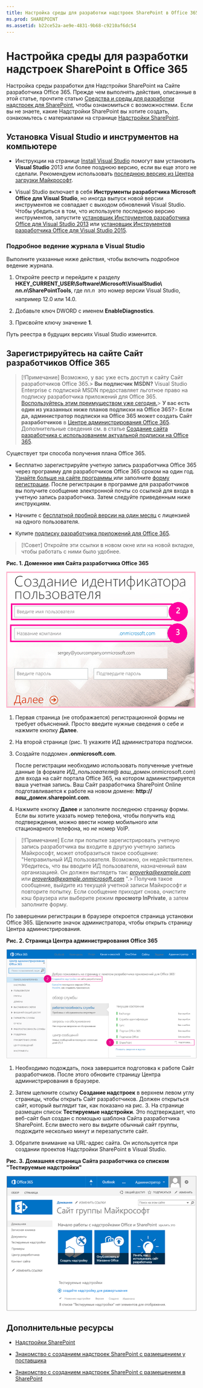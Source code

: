 ```yaml
---
title: Настройка среды для разработки надстроек SharePoint в Office 365
ms.prod: SHAREPOINT
ms.assetid: b22ce52a-ae9e-4831-9b68-c9210af6dc54
---
```



# Настройка среды для разработки надстроек SharePoint в Office 365
Настройка среды разработки для Надстройки SharePoint на Сайте разработчика Office 365.
Прежде чем выполнять действия, описанные в этой статье, прочтите статью  [Средства и среды для разработки надстроек для SharePoint](tools-and-environments-for-developing-sharepoint-add-ins.md), чтобы ознакомиться с возможностями. Если вы не знаете, какие Надстройки SharePoint вы хотите создать, ознакомьтесь с материалами на странице  [Надстройки SharePoint](sharepoint-add-ins.md).
  
    
    


## Установка Visual Studio и инструментов на компьютере
<a name="devenv_vs"> </a>


- Инструкции на странице  [Install Visual Studio](http://msdn.microsoft.com/library/da049020-cfda-40d7-8ff4-7492772b620f.aspx) помогут вам установить **Visual Studio** 2013 или более позднюю версию, если вы еще этого не сделали. Рекомендуем использовать [последнюю версию из Центра загрузки Майкрософт](https://www.visualstudio.com/downloads/download-visual-studio-vs).
    
  
- Visual Studio включает в себя **Инструменты разработчика Microsoft Office для Visual Studio**, но иногда выпуск новой версии инструментов не совпадает с выходом обновлений Visual Studio. Чтобы убедиться в том, что используете последнюю версию инструментов, запустите [установщик Инструментов разработчика Office для Visual Studio 2013](http://aka.ms/OfficeDevToolsForVS2013) или [установщик Инструментов разработчика Office для Visual Studio 2015](http://aka.ms/OfficeDevToolsForVS2015). 
    
  

### Подробное ведение журнала в Visual Studio

Выполните указанные ниже действия, чтобы включить подробное ведение журнала.
  
    
    

1. Откройте реестр и перейдите к разделу **HKEY_CURRENT_USER\\Software\\Microsoft\\VisualStudio\\ _nn.n_\\SharePointTools**, где _nn.n_  это номер версии Visual Studio, например 12.0 или 14.0.
    
  
2. Добавьте ключ DWORD с именем **EnableDiagnostics**.
    
  
3. Присвойте ключу значение **1**.
    
  
Путь реестра в будущих версиях Visual Studio изменится.
  
    
    

## Зарегистрируйтесь на сайте Сайт разработчиков Office 365
<a name="o365_signup"> </a>


> [!Примечание]
>  Возможно, у вас уже есть доступ к сайту Сайт разработчиков Office 365.> **Вы подписчик MSDN?** Visual Studio Enterprise с подпиской MSDN предоставляет льготное право на подписку разработчика приложений для Office 365. [Воспользуйтесь этим преимуществом уже сегодня.](https://msdn.microsoft.com/subscriptions/manage/default.aspx)> **У вас есть один из указанных ниже планов подписки на Office 365?**> **Если да, администратор подписки на Office 365 может создать Сайт разработчиков** в [Центре администрирования Office 365](https://portal.microsoftonline.com/admin/default.aspx). Дополнительные сведения см. в статье  [Создание сайта разработчика с использованием актуальной подписки на Office 365](create-a-developer-site-on-an-existing-office-365-subscription.md). 
  
    
    

Существует три способа получения плана Office 365. 
  
    
    

- Бесплатно зарегистрируйте учетную запись разработчика Office 365 через программу для разработчиков Office 365 сроком на один год.  [Узнайте больше на сайте программы ](http://dev.office.com/devprogram) или заполните [форму регистрации](https://profile.microsoft.com/RegSysProfileCenter/wizardnp.aspx?wizid=14b845d0-938c-45af-b061-f798fbb4d170). После регистрации в программе для разработчиков вы получите сообщение электронной почты со ссылкой для входа в учетную запись разработчика. Затем следуйте приведенным ниже инструкциям.
    
  
- Начните с  [бесплатной пробной версии на один месяц](https://portal.microsoftonline.com/Signup/MainSignUp.aspx?OfferId=6881A1CB-F4EB-4db3-9F18-388898DAF510&amp;DL=DEVELOPERPACK) с лицензией на одного пользователя.
    
  
- Купите  [подписку разработчика приложений для Office 365](https://portal.microsoftonline.com/Signup/MainSignUp.aspx?OfferId=C69E7747-2566-4897-8CBA-B998ED3BAB88&amp;DL=DEVELOPERPACK). 
    
  

> [!Совет]
> Откройте эти ссылки в новом окне или на новой вкладке, чтобы работать с ними было удобнее. 
  
    
    


**Рис. 1. Доменное имя Сайта разработчика Office 365**

  
    
    

  
    
    
![Страница 2 регистрационной формы для учетной записи Office 365](images/ff384c69-56bf-4ceb-81c3-8b874e2407f0.png)
  
    
    

  
    
    

  
    
    

1. Первая страница (не отображается) регистрационной формы не требует объяснений. Просто введите нужные сведения о себе и нажмите кнопку **Далее**.
    
  
2. На второй странице (рис. 1) укажите ИД администратора подписки.
    
  
3. Создайте поддомен **.onmicrosoft.com**. 
    
    После регистрации необходимо использовать полученные учетные данные (в формате  _ИД_пользователя_@ _ваш_домен_.onmicrosoft.com) для входа на сайт портала Office 365, на котором администрируется ваша учетная запись. Ваш Сайт разработчика SharePoint Online подготавливается к работе на новом домене: **http:// _ваш_домен_.sharepoint.com**.
    
  
4. Нажмите кнопку **Далее** и заполните последнюю страницу формы. Если вы хотите указать номер телефона, чтобы получить код подтверждения, можно ввести номер мобильного или стационарного телефона, но *не*  номер VoIP.
    
  

    
> [!Примечание]
> Если при попытке зарегистрировать учетную запись разработчика вы входите в другую учетную запись Майкрософт, может отобразиться такое сообщение: "Неправильный ИД пользователя. Возможно, он недействителен. Убедитесь, что вы вводите ИД пользователя, назначенный вам организацией. Он должен выглядеть так:  *proverka@example.com*  или *proverka@example.onmicrosoft.com*  ".> Получив такое сообщение, выйдите из текущей учетной записи Майкрософт и повторите попытку. Если сообщение приходит снова, очистите кэш браузера или выберите режим **просмотр InPrivate**, а затем заполните форму. 
  
    
    

По завершении регистрации в браузере откроется страница установки Office 365. Щелкните значок администратора, чтобы открыть страницу Центра администрирования.
  
    
    

**Рис. 2. Страница Центра администрирования Office 365**

  
    
    

  
    
    
![Снимок экрана с изображением центра администрирования Office 365.](images/SP15_Office365AdminInset_border.png)
  
    
    

  
    
    

1. Необходимо подождать, пока завершится подготовка к работе Сайт разработчиков. После этого обновите страницу Центра администрирования в браузере.
    
  
2. Затем щелкните ссылку **Создание надстроек** в верхнем левом углу страницы, чтобы открыть Сайт разработчиков. Должен открыться сайт, который выглядит так, как показано на рис. 3. На странице размещен список **Тестируемые надстройки**. Это подтверждает, что веб-сайт был создан с помощью шаблона Сайта разработчика SharePoint. Если вместо него вы видите обычный сайт группы, подождите несколько минут и перезапустите сайт.
    
  
3. Обратите внимание на URL-адрес сайта. Он используется при создании проектов Надстройки SharePoint в Visual Studio.
    
  

**Рис. 3. Домашняя страница Сайта разработчика со списком "Тестируемые надстройки"**

  
    
    

  
    
    
![Снимок экрана с изображением домашней страницы сайта разработчика.](images/SP15_DeveloperSiteHome_border.png)
  
    
    

  
    
    

  
    
    

## Дополнительные ресурсы
<a name="SP15SetupSPO365_bk_addlresources"> </a>


-  [Надстройки SharePoint](sharepoint-add-ins.md)
    
  
-  [Знакомство с созданием надстроек SharePoint с размещением у поставщика](get-started-creating-provider-hosted-sharepoint-add-ins.md)
    
  
-  [Знакомство с созданием надстроек SharePoint с размещением в SharePoint](get-started-creating-sharepoint-hosted-sharepoint-add-ins.md)
    
  

  
    
    

